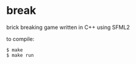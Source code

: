 break
=====

brick breaking game written in C++ using SFML2

to compile:

    $ make
    $ make run
